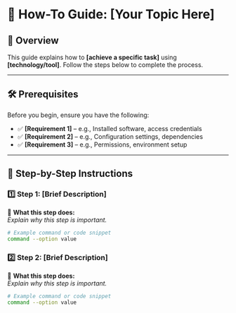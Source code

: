 # 📖 How-To Guide: [Your Topic Here]

## 📌 Overview
This guide explains how to **[achieve a specific task]** using **[technology/tool]**. Follow the steps below to complete the process.

---

## 🛠 Prerequisites
Before you begin, ensure you have the following:
- ✅ **[Requirement 1]** – e.g., Installed software, access credentials
- ✅ **[Requirement 2]** – e.g., Configuration settings, dependencies
- ✅ **[Requirement 3]** – e.g., Permissions, environment setup

---

## 🚀 Step-by-Step Instructions

### **1️⃣ Step 1: [Brief Description]**
🔹 **What this step does:**  
_Explain why this step is important._

```sh
# Example command or code snippet
command --option value
```

### **2️⃣ Step 2: [Brief Description]**
🔹 **What this step does:**  
_Explain why this step is important._

```sh
# Example command or code snippet
command --option value
```
